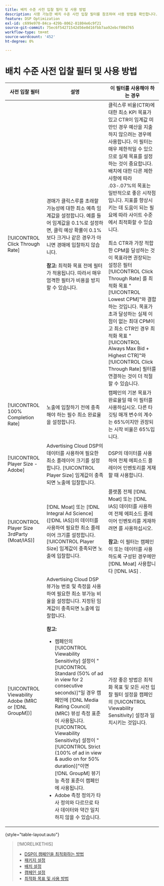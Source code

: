 ```yaml
---
title: 배치 수준 사전 입찰 필터 및 사용 방법
description: 사용 가능한 배치 수준 사전 입찰 필터를 참조하여 사용 방법을 확인합니다.
feature: DSP Optimization
exl-id: c699e970-84ca-429b-8062-81804e6c9f21
source-git-commit: 75ec6f54271542d56e0d16fbb7aa92ebcf00d765
workflow-type: tm+mt
source-wordcount: '452'
ht-degree: 0%

---
```


# 배치 수준 사전 입찰 필터 및 사용 방법

| 사전 입찰 필터 | 설명 | 이 필터를 사용해야 하는 경우 |
| ---------------| ----------- | ---------------------- |
| [!UICONTROL Click Through Rate] | 경매가 클릭스루를 초래할 가능성에 대한 최소 예측 임계값을 설정합니다. 예를 들어 임계값을 0.1%로 설정하면, 클릭 예상 확률이 0.1%보다 크거나 같은 경우가 아니면 경매에 입찰하지 않습니다.<br><br><b>참고:</b> 최적화 목표 전에 필터가 적용됩니다. 따라서 매우 엄격한 필터가 비용을 방지할 수 있습니다. | 클릭스루 비율(CTR)에 대한 최소 KPI 목표가 있고 CTR이 임계값 미만인 경우 예산을 지출하지 않으려는 경우에 사용합니다. 이 필터는 매우 제한적일 수 있으므로 실제 목표를 설정하는 것이 중요합니다. 배치에 대한 다른 제한 사항에 따라 .03-.07%의 목표는 일반적으로 좋은 시작점입니다. 지표를 향상시키는 데 도움이 되는 필요에 따라 사이트 수준에서 최적화할 수 있습니다.<br><br>최소 CTR과 가장 적합한 CPM을 달성하는 것이 목표라면 권장되는 설정은 필터 [!UICONTROL Click Through Rate] 를 최적화 목표 &quot;[!UICONTROL Lowest CPM]&quot;와 결합하는 것입니다. 목표가 초과 달성하는 실제 이점이 없는 최대 CPM이고 최소 CTR인 경우 최적화 목표 &quot;[!UICONTROL Always Max Bid + Highest CTR]&quot;와 [!UICONTROL Click Through Rate] 필터를 연결하는 것이 더 적절할 수 있습니다. |
| [!UICONTROL 100% Completion Rate] | 노출에 입찰하기 전에 충족해야 하는 필수 최소 완료율을 설정합니다. | 캠페인의 기본 목표가 완료율일 때 이 필터를 사용하십시오. 다른 타깃팅 매개 변수의 계수는 65%이지만 권장되는 시작 비율은 65%입니다. |
| [!UICONTROL Player Size - Adobe] | Advertising Cloud DSP의 데이터를 사용하여 필요한 최소 플레이어 크기를 설정합니다. [!UICONTROL Player Size] 임계값이 충족되면 노출에 입찰합니다. | DSP의 데이터를 사용하여 전체 에피소드 플레이어 인벤토리를 게재할 때 사용합니다. |
| [!UICONTROL Player Size 3rdParty (Moat/IAS)] | [!DNL Moat] 또는 [!DNL Integral Ad Science]([!DNL IAS])의 데이터를 사용하여 필요한 최소 플레이어 크기를 설정합니다. [!UICONTROL Player Size] 임계값이 충족되면 노출에 입찰합니다. | 플랫폼 전체 [!DNL Moat] 또는 [!DNL IAS] 데이터를 사용하여 전체 에피소드 플레이어 인벤토리를 게재하려면 를 사용하십시오.<br><br><b>참고:</b> 이 필터는 캠페인이 또는 데이터를 사용하도록 구성된 경우에만  [!DNL Moat] 사용합니다 [!DNL IAS] . |
| [!UICONTROL Viewability Adobe (MRC or [!DNL GroupM])] | Advertising Cloud DSP 뷰가능 번호 및 측정을 사용하여 필요한 최소 뷰가능 비율을 설정합니다. 지정된 임계값이 충족되면 노출에 입찰합니다.<br><br><b>참고:</b><ul><li>캠페인의 [!UICONTROL Viewability Sensitivity] 설정이 &quot;[!UICONTROL Standard (50% of ad in view for 2 consecutive seconds)]&quot;일 경우 캠페인에 [!DNL Media Rating Council] (MRC) 뷰성 측정 표준이 사용됩니다. [!UICONTROL Viewability Sensitivity] 설정이 &quot;[!UICONTROL Strict (100% of ad in view & audio on for 50% duration)]&quot;이면 [!DNL GroupM] 뷰기능 측정 표준이 캠페인에 사용됩니다.</li><li>Adobe 측정 정의가 타사 정의와 다르므로 타사 데이터와 약간 일치하지 않을 수 있습니다.</li></ul> | 가장 좋은 방법은 최적화 목표 및 모든 사전 입찰 필터 설정을 캠페인의 [!UICONTROL Viewability Sensitivity] 설정과 일치시키는 것입니다. |

{style=&quot;table-layout:auto&quot;}

>[!MORELIKETHIS]
>
>* [DSP이 캠페인을 최적화하는 방법](optimization-how-dsp-optimizes-campaigns.md)
>* [패키지 설정](/help/dsp/campaign-management/packages/package-settings.md)
>* [배치 설정](/help/dsp/campaign-management/placements/placement-settings.md)
>* [캠페인 설정](/help/dsp/campaign-management/campaigns/campaign-settings.md)
>* [최적화 목표 및 사용 방법](optimization-goals.md)

